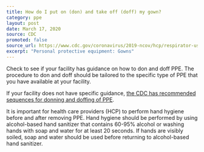 ```yaml
---
title: How do I put on (don) and take off (doff) my gown?
category: ppe
layout: post
date: March 17, 2020
source: CDC
promoted: false
source_url: https://www.cdc.gov/coronavirus/2019-ncov/hcp/respirator-use-faq.html#gowns
excerpt: "Personal protective equipment: Gowns"
---
```


Check to see if your facility has guidance on how to don and doff PPE. The procedure to don and doff should be tailored to the specific type of PPE that you have available at your facility.

If your facility does not have specific guidance, [the CDC has recommended sequences for donning and doffing of PPE](https://www.cdc.gov/niosh/npptl/pdfs/PPE-Sequence-508.pdf).

It is important for health care providers (HCP) to perform hand hygiene before and after removing PPE. Hand hygiene should be performed by using alcohol-based hand sanitizer that contains 60-95% alcohol or washing hands with soap and water for at least 20 seconds. If hands are visibly soiled, soap and water should be used before returning to alcohol-based hand sanitizer.